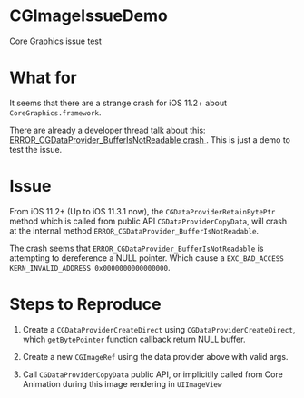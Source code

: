 # CGImageIssueDemo
Core Graphics issue test

# What for

It seems that there are a strange crash for iOS 11.2+ about `CoreGraphics.framework`.

There are already a developer thread talk about this: [ERROR_CGDataProvider_BufferIsNotReadable crash
](https://forums.developer.apple.com/thread/94163). This is just a demo to test the issue.

# Issue

From iOS 11.2+ (Up to iOS 11.3.1 now), the `CGDataProviderRetainBytePtr` method which is called from public API `CGDataProviderCopyData`, will crash at the internal method `ERROR_CGDataProvider_BufferIsNotReadable`.

The crash seems that `ERROR_CGDataProvider_BufferIsNotReadable` is attempting to dereference a NULL pointer. Which cause a `EXC_BAD_ACCESS KERN_INVALID_ADDRESS 0x0000000000000000`.

# Steps to Reproduce
1. Create a `CGDataProviderCreateDirect` using `CGDataProviderCreateDirect`, which `getBytePointer` function callback return NULL buffer.

2. Create a new `CGImageRef` using the data provider above with valid args.

3. Call `CGDataProviderCopyData` public API, or implicitlly called from Core Animation during this image rendering in `UIImageView`

